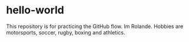 # hello-world
This repository is for practicing the GitHub flow.
Im Rolande. Hobbies are motorsports, soccer, rugby, boxing and athletics.
